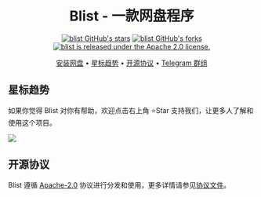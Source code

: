 <div align="center">

# Blist - 一款网盘程序

[![blist GitHub's stars](https://img.shields.io/github/stars/setube/blist?style=social)](https://github.com/setube/blist/stargazers)
[![blist GitHub's forks](https://img.shields.io/github/forks/setube/blist?style=social)](https://github.com/setube/blist/network/members)
[![blist is released under the Apache 2.0 license.](https://img.shields.io/badge/License-Apache%202.0-blue)](/LICENSE)

[安装网盘](https://github.com/setube/blist/wiki/install) • [星标趋势](#星标趋势) • [开源协议](#开源协议) • [Telegram 群组](https://t.me/+jDH_82deSmc4NzRl)

</div>

## 星标趋势

如果你觉得 Blist 对你有帮助，欢迎点击右上角 ⭐Star 支持我们，让更多人了解和使用这个项目。

<img src="https://api.star-history.com/svg?repos=setube/blist&type=Date" />

## 开源协议

Blist 遵循 [Apache-2.0](https://opensource.org/license/apache-2-0) 协议进行分发和使用，更多详情请参见[协议文件](/LICENSE)。

